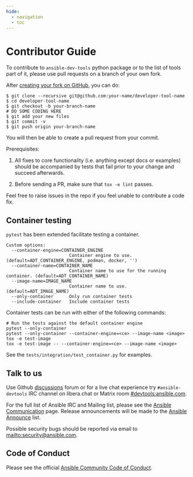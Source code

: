 ```yaml
---
hide:
  - navigation
  - toc
---
```


# Contributor Guide

To contribute to `ansible-dev-tools` python package or to the list of tools part of it, please use pull requests on a branch of your own fork.

After [creating your fork on GitHub], you can do:

```shell-session
$ git clone --recursive git@github.com:your-name/developer-tool-name
$ cd developer-tool-name
$ git checkout -b your-branch-name
# DO SOME CODING HERE
$ git add your new files
$ git commit -v
$ git push origin your-branch-name
```

You will then be able to create a pull request from your commit.

Prerequisites:

1. All fixes to core functionality (i.e. anything except docs or examples) should
   be accompanied by tests that fail prior to your change and succeed afterwards.

2. Before sending a PR, make sure that `tox -e lint` passes.

Feel free to raise issues in the repo if you feel unable to contribute a code
fix.

## Container testing

`pytest` has been extended facilitate testing a container.

```shell
Custom options:
  --container-engine=CONTAINER_ENGINE
                        Container engine to use. (default=ADT_CONTAINER_ENGINE, podman, docker, '')
  --container-name=CONTAINER_NAME
                        Container name to use for the running container. (default=ADT_CONTAINER_NAME)
  --image-name=IMAGE_NAME
                        Container name to use. (default=ADT_IMAGE_NAME)
  --only-container      Only run container tests
  --include-container   Include container tests
```

Container tests can be run with either of the following commands:

```shell
# Run the tests against the default container engine
pytest --only-container
pytest --only-container --container-engine=<ce> --image-name <image>
tox -e test-image
tox -e test-image -- --container-engine=<ce> --image-name <image>
```

See the `tests/integration/test_container.py` for examples.

## Talk to us

Use Github [discussions] forum or for a live chat experience try
`#ansible-devtools` IRC channel on libera.chat or Matrix room
[#devtools:ansible.com](https://matrix.to/#/#devtools:ansible.com).

For the full list of Ansible IRC and Mailing list, please see the [Ansible
Communication] page. Release announcements will be made to the [Ansible
Announce] list.

Possible security bugs should be reported via email to
<mailto:security@ansible.com>.

## Code of Conduct

Please see the official [Ansible Community Code of Conduct].

[discussions]: https://github.com/ansible/ansible-dev-tools/discussions
[ansible communication]: https://docs.ansible.com/ansible/latest/community/communication.html
[ansible announce]: https://groups.google.com/forum/#!forum/ansible-announce
[Ansible Community Code of Conduct]: https://docs.ansible.com/ansible/latest/community/code_of_conduct.html
[creating your fork on github]: https://docs.github.com/en/get-started/quickstart/contributing-to-projects
